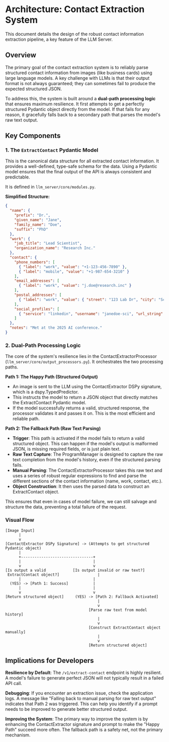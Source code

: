 # Architecture: Contact Extraction System

This document details the design of the robust contact information extraction pipeline, a key feature of the LLM Server.

## Overview

The primary goal of the contact extraction system is to reliably parse structured contact information from images (like business cards) using large language models. A key challenge with LLMs is that their output format is not always guaranteed; they can sometimes fail to produce the expected structured JSON.

To address this, the system is built around a **dual-path processing logic** that ensures maximum resilience. It first attempts to get a perfectly structured Pydantic object directly from the model. If that fails for any reason, it gracefully falls back to a secondary path that parses the model's raw text output.

## Key Components

### 1. The `ExtractContact` Pydantic Model

This is the canonical data structure for all extracted contact information. It provides a well-defined, type-safe schema for the data. Using a Pydantic model ensures that the final output of the API is always consistent and predictable.

It is defined in `llm_server/core/modules.py`.

**Simplified Structure:**

```json
{
  "name": {
    "prefix": "Dr.",
    "given_name": "Jane",
    "family_name": "Doe",
    "suffix": "PhD"
  },
  "work": {
    "job_title": "Lead Scientist",
    "organization_name": "Research Inc."
  },
  "contact": {
    "phone_numbers": [
      { "label": "work", "value": "+1-123-456-7890" },
      { "label": "mobile", "value": "+1-987-654-3210" }
    ],
    "email_addresses": [
      { "label": "work", "value": "j.doe@research.inc" }
    ],
    "postal_addresses": [
      { "label": "work", "value": { "street": "123 Lab Dr", "city": "Scienceville", "state": "CA", "postal_code": "90210" } }
    ],
    "social_profiles": [
      { "service": "linkedin", "username": "janedoe-sci", "url_string": "https://linkedin.com/in/janedoe-sci" }
    ]
  },
  "notes": "Met at the 2025 AI conference."
}
```

### 2. Dual-Path Processing Logic

The core of the system's resilience lies in the ContactExtractorProcessor (`llm_server/core/output_processors.py`). It orchestrates the two processing paths.

**Path 1: The Happy Path (Structured Output)**

- An image is sent to the LLM using the ContactExtractor DSPy signature, which is a dspy.TypedPredictor.
- This instructs the model to return a JSON object that directly matches the ExtractContact Pydantic model.
- If the model successfully returns a valid, structured response, the processor validates it and passes it on. This is the most efficient and reliable path.

**Path 2: The Fallback Path (Raw Text Parsing)**

- **Trigger**: This path is activated if the model fails to return a valid structured object. This can happen if the model's output is malformed JSON, is missing required fields, or is just plain text.
- **Raw Text Capture**: The ProgramManager is designed to capture the raw text completion from the model's history, even if the structured parsing fails.
- **Manual Parsing**: The ContactExtractorProcessor takes this raw text and uses a series of robust regular expressions to find and parse the different sections of the contact information (name, work, contact, etc.).
- **Object Construction**: It then uses the parsed data to construct an ExtractContact object.

This ensures that even in cases of model failure, we can still salvage and structure the data, preventing a total failure of the request.

### Visual Flow

```
[Image Input]
      |
      v
[ContactExtractor DSPy Signature] -> (Attempts to get structured Pydantic object)
      |
      +--------------------------------+
      |                                |
      v                                v
[Is output a valid            [Is output invalid or raw text?]
 ExtractContact object?]                 |
      |                                |
  (YES) -> [Path 1: Success]           |
      |                                |
      v                                v
[Return structured object]     (YES) -> [Path 2: Fallback Activated]
                                         |
                                         v
                                     [Parse raw text from model history]
                                         |
                                         v
                                     [Construct ExtractContact object manually]
                                         |
                                         v
                                     [Return structured object]
```

## Implications for Developers

**Resilience by Default**: The `/v1/extract-contact` endpoint is highly resilient. A model's failure to generate perfect JSON will not typically result in a failed API call.

**Debugging**: If you encounter an extraction issue, check the application logs. A message like "Falling back to manual parsing for raw text output" indicates that Path 2 was triggered. This can help you identify if a prompt needs to be improved to generate better structured output.

**Improving the System**: The primary way to improve the system is by enhancing the ContactExtractor signature and prompt to make the "Happy Path" succeed more often. The fallback path is a safety net, not the primary mechanism.